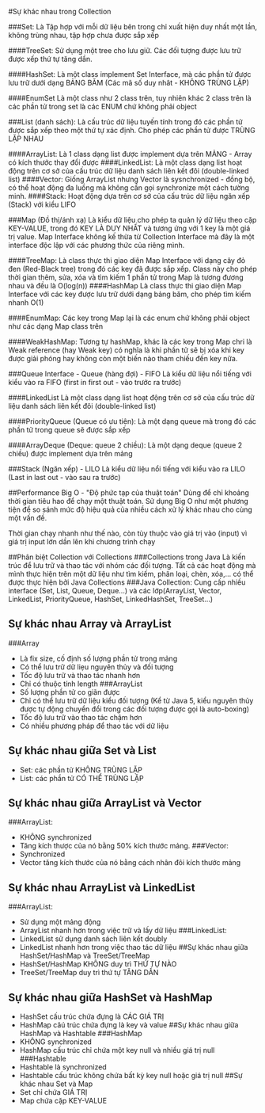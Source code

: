 #Sự khác nhau trong Collection 

###Set: 
Là Tập hợp với mỗi dữ liệu bên trong chỉ xuất hiện duy nhất một lần, không trùng nhau, tập hợp chưa được sắp xếp 

####TreeSet:
Sử dụng một tree cho lưu giữ. Các đối tượng được lưu trữ được xếp thứ tự tăng dần.

####HashSet:
Là một class implement Set Interface, mà các phần tử được lưu trữ dưới dạng BẢNG BĂM (Các mã số duy nhât - KHÔNG TRÙNG LẶP)

####EnumSet
Là một class như 2 class trên, tuy nhiên khác 2 class trên là các phần tử trong set là các ENUM chứ không phải object


###List (danh sách): 
Là cấu trúc dữ liệu tuyến tính trong đó các phần tử được sắp xếp theo một thứ tự xác định. Cho phép các phần tử được TRÙNG LẶP NHAU

####ArrayList: 
Là 1 class dạng list được implement dựa trên MẢNG - Array có kích thước thay đổi được
####LinkedList:
Là một class dạng list hoạt động trên cơ sở của cấu trúc dữ liệu danh sách liên kết đôi (double-linked list)
####Vector:
Giống ArrayList nhưng Vector là sysnchronized - đồng bộ, có thể hoạt động đa luồng mà không cần gọi synchronize một cách tường minh.
####Stack: 
Hoạt động dựa trên cơ sở của cấu trúc dữ liệu ngăn xếp (Stack) với kiểu LIFO

###Map (Đồ thị/ánh xạ)
Là kiểu dữ liệu cho phép ta quản lý dữ liệu theo cặp KEY-VALUE, trong đó KEY LÀ DUY NHẤT và tương ứng với 1 key là một giá trị value.
Map Interface không kế thừa từ Collection Interface mà đây là một interface độc lập với các phương thức của riêng mình.

####TreeMap:
Là class thực thi giao diện Map Interface với dạng cây đỏ đen (Red-Black tree) trong đó các key đã được sắp xếp. Class này cho phép thời gian thêm, sửa, xóa và tìm kiếm 1 phần tử trong Map là tương đương nhau và đều là O(log(n))
####HashMap
Là class thực thi giao diện Map Interface với các key được lưu trữ dưới dạng bảng băm, cho phép tìm kiếm nhanh O(1)

####EnumMap:
Các key trong Map lại là các enum chứ không phải object như các dạng Map class trên

####WeakHashMap: 
Tương tự hashMap, khác là các key trong Map chri là Weak reference (hay Weak key) có nghĩa là khi phần tử sẽ bị xóa khi key được giải phóng hay không còn một biến nào tham chiếu đến key nữa.

###Queue Interface - Queue (hàng đợi) - FIFO
Là kiểu dữ liệu nổi tiếng với kiểu vào ra FIFO (first in first out - vào trước ra trước)

####LinkedList
Là một class dạng list hoạt động trên cơ sở của cấu trúc dữ liệu danh sách liên kết đôi (double-linked list)

####PriorityQueue (Queue có ưu tiên): 
Là một dạng queue mà trong đó các phần tử trong queue sẽ được sắp xếp

####ArrayDeque (Deque: queue 2 chiều):
Là một dạng deque (queue 2 chiều) được implement dựa trên mảng


###Stack (Ngăn xếp) - LILO
Là kiểu dữ liệu nổi tiếng với kiểu vào ra LILO (Last in last out - vào sau ra trước)

##Performance Big O - "Độ phức tạp của thuật toán"
Dùng để chỉ khoảng thời gian tiêu hao để chạy một thuật toán. Sử dụng Big O như một phương tiện để so sánh mức độ hiệu quả của nhiều cách xử lý khác nhau cho cùng một vấn đề.

Thời gian chạy nhanh như thế nào, còn tùy thuộc vào giá trị vào (input) vì giá trị input lớn dần lên khi chương trình chạy

##Phân biệt Collection với Collections
###Collections trong Java
Là kiến trúc để lưu trữ và thao tác với nhóm các đối tượng. Tất cả các hoạt động mà mình thực hiện trên một dữ liệu như tìm kiếm, phân loại, chèn, xóa,... có thể được thực hiện bởi Java Collections
###Java Collection: 
Cung cấp nhiều interface (Set, List, Queue, Deque...) và các lớp(ArrayList, Vector, LinkedList, PriorityQueue, HashSet, LinkedHashSet, TreeSet...)

## Sự khác nhau Array và ArrayList
###Array
- Là fix size, cố định số lượng phần tử trong mảng
- Có thể lưu trữ dữ liẹu nguyên thủy và đối tượng
- Tốc độ lưu trữ và thao tác nhanh hơn
- Chỉ có thuộc tính length
###ArrayList
- Số lượng phần tử co giãn được
- Chỉ có thể lưu trữ dữ liệu kiểu đối tượng (Kể từ Java 5, kiểu nguyên thủy được tự động chuyển đổi trong các đối tượng được gọi là auto-boxing)
- Tốc độ lưu trữ vào thao tác chậm hơn
- Có nhiều phương pháp để thao tác với dữ liệu
## Sự khác nhau giữa Set và List
- Set: các phần tử KHÔNG TRÙNG LẶP
- List: các phần tử CÓ THỂ TRÙNG LẶP
## Sự khác nhau giữa ArrayList và Vector
###ArrayList:
- KHÔNG synchronized
- Tăng kích thược của nó bằng 50% kích thước mảng.
###Vector:
- Synchronized
- Vector tăng kích thước của nó bằng cách nhân đôi kích thước mảng
## Sự khác nhau ArrayList và LinkedList
###ArrayList:
- Sử dụng một mảng động
- ArrayList nhanh hơn trong việc trữ và lấy dữ liệu
###LinkedList:
- LinkedList sử dụng danh sách liên kết doubly
- LinkedList nhanh hơn trong việc thao tác dữ liệu 
##Sự khác nhau giữa HashSet/HashMap và TreeSet/TreeMap
- HashSet/HashMap KHÔNG duy trì THỨ TỰ NÀO
- TreeSet/TreeMap duy trì thứ tự TĂNG DẦN
## Sự khác nhau giữa HashSet và HashMap
- HashSet cấu trúc chứa đựng là CÁC GIÁ TRỊ
- HashMap câú trúc chứa đựng là key và value
##Sự khác nhau giữa HashMap và Hashtable
###HashMap
- KHÔNG synchronized
- HashMap cấu trúc chỉ chứa một key null và nhiều giá trị null
###Hashtable 
- Hashtable là synchronized
- Hashtable cấu trúc không chứa bất kỳ key null hoặc giá trị null
##Sự khác nhau Set và Map
- Set chỉ chứa GIÁ TRỊ
- Map chứa cặp KEY-VALUE
